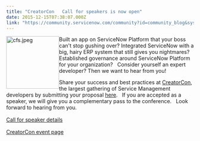 ```yaml
---
title: "CreatorCon   Call for speakers is now open"
date: 2015-12-15T07:38:07.000Z
link: "https://community.servicenow.com/community?id=community_blog&sys_id=a96ceaa1dbd0dbc01dcaf3231f9619ff"
---
```

<p><img   alt="cfs.jpeg" class="image-1 jive-image" height="142" src="00250906db10d304b322f4621f9619ed.iix" style="float: left; height: 142px; width: 142px;" width="142"/>Built an app on ServiceNow Platform that your boss can't stop gushing over? Integrated ServiceNow with a big, hairy ERP system that still gives you nightmares?   Established governance around ServiceNow Platform for your organization?   Consider yourself an expert developer? Then we want to hear from you!</p><p></p><p>Share your success and best practices at <a title="owledge.servicenow.com/creatorcon.html" href="http://knowledge.servicenow.com/creatorcon.html">CreatorCon</a>, the largest gathering of Service Management developers by submitting your proposal <a title="" _jive_internal="true" href="/community/knowledge-user-conference/knowledge16/creatorcon-speakers">here</a>.   If you are accepted as a speaker, we will give you a complementary pass to the conference.   Look forward to hearing from you.</p><p></p><p></p><p><a title="" _jive_internal="true" href="/community/knowledge-user-conference/knowledge16/creatorcon-speakers" style="line-height: 1.5;">Call for speaker details</a></p><p><a title="owledge.servicenow.com/creatorcon.html" href="http://knowledge.servicenow.com/creatorcon.html">CreatorCon event page</a></p>